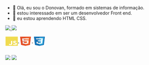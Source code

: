 - 👋 Olá, eu sou o Donovan, formado em sistemas de informação.
- 👀 estou interessado em ser um desenvolvedor Front end.
- 🌱 eu estou aprendendo HTML CSS.

<div>
  <a href="https://github.com/donovansantos">
  <img height="180em" src="https://github-readme-stats.vercel.app/api?username=donovansantos&show_icons=true&theme=dark&include_all_commits=true&count_private=true"/>
  <img height="180em" src="https://github-readme-stats.vercel.app/api/top-langs/?username=donovansantos&layout=compact&langs_count=7&theme=dark"/>
</div>
<div style="display: inline_block"><br>
  <img align="center" alt="Rafa-Js" height="30" width="40" src="https://raw.githubusercontent.com/devicons/devicon/master/icons/javascript/javascript-plain.svg">
  <img align="center" alt="Rafa-HTML" height="30" width="40" src="https://raw.githubusercontent.com/devicons/devicon/master/icons/html5/html5-original.svg">
  <img align="center" alt="Rafa-CSS" height="30" width="40" src="https://raw.githubusercontent.com/devicons/devicon/master/icons/css3/css3-original.svg">

</div>
  
 ##
  
 <div>
  <a href = "mailto:donovansantossilva0@gmail.com"><img src="https://img.shields.io/badge/-Gmail-%23333?style=for-the-badge&logo=gmail&logoColor=white" target="_blank"></a>
  <a href="https://www.linkedin.com/in/donovan-santos-silva-27690614b?lipi=urn%3Ali%3Apage%3Ad_flagship3_profile_view_base_contact_details%3BP81A%2Ftz9QX%2BJTYG2cK5VjA%3D%3D" target="_blank"><img src="https://img.shields.io/badge/-LinkedIn-%230077B5?style=for-the-badge&logo=linkedin&logoColor=white" target="_blank"></a> 
   
   
   
   
  </div>

